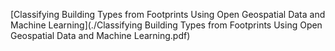 [Classifying Building Types from Footprints Using Open Geospatial
Data and Machine Learning](./Classifying Building Types from Footprints Using Open Geospatial
Data and Machine Learning.pdf)
